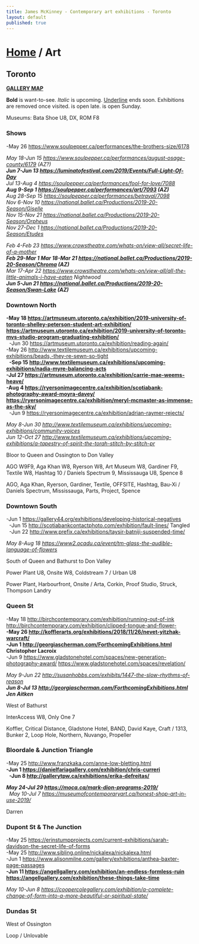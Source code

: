 ```yaml
---
title: James McKinney - Contemporary art exhibitions - Toronto
layout: default
published: true
---
```


# [Home](/) / Art

## Toronto

**[GALLERY MAP](https://www.google.com/maps/d/u/0/edit?mid=1sMiga7vQsqWdqEVQCqHsxjX2jeU)**

<span class="glyphicon glyphicon-info-sign" aria-hidden="true"></span> <strong>Bold</strong> is want-to-see. <em>Italic</em> is upcoming. <u>Underline</u> ends soon. Exhibitions are removed once visited. <span class="glyphicon glyphicon-time" aria-hidden="true"></span> is open late. <span class="glyphicon glyphicon-calendar" aria-hidden="true"></span> is open Sunday.

<span class="glyphicon glyphicon-calendar" aria-hidden="true"></span> <span class="glyphicon glyphicon-time" aria-hidden="true"></span> Museums: Bata Shoe U8, DX, ROM F8

### Shows

-May 26 <https://www.soulpepper.ca/performances/the-brothers-size/6178>  

_May 18-Jun 15 <https://www.soulpepper.ca/performances/august-osage-county/6179> (AZ?)_  
_**Jun 7-Jun 13 <https://luminatofestival.com/2019/Events/Full-Light-Of-Day>**_  
_Jul 13-Aug 4 <https://soulpepper.ca/performances/fool-for-love/7088>_  
_**Aug 9-Sep 1 <https://soulpepper.ca/performances/art/7093> (AZ)**_  
_Aug 28-Sep 15 <https://soulpepper.ca/performances/betrayal/7098>_  
_Nov 6-Nov 10 <https://national.ballet.ca/Productions/2019-20-Season/Giselle>_  
_Nov 15-Nov 21 <https://national.ballet.ca/Productions/2019-20-Season/Orpheus>_  
_Nov 27-Dec 1 <https://national.ballet.ca/Productions/2019-20-Season/Etudes>_  

_Feb 4-Feb 23 <https://www.crowstheatre.com/whats-on/view-all/secret-life-of-a-mother>_  
_**Feb 29-Mar 1 Mar 18-Mar 21 <https://national.ballet.ca/Productions/2019-20-Season/Chroma> (AZ)**_  
_Mar 17-Apr 22 <https://www.crowstheatre.com/whats-on/view-all/all-the-little-animals-i-have-eaten> Nightwood_  
_**Jun 5-Jun 21 <https://national.ballet.ca/Productions/2019-20-Season/Swan-Lake> (AZ)**_  

### Downtown North

**-May 18 <https://artmuseum.utoronto.ca/exhibition/2019-university-of-toronto-shelley-peterson-student-art-exhibition/> <https://artmuseum.utoronto.ca/exhibition/2019-university-of-toronto-mvs-studio-program-graduating-exhibition/>**  
  -Jun 30 <https://artmuseum.utoronto.ca/exhibition/reading-again/>  
-May 26 <http://www.textilemuseum.ca/exhibitions/upcoming-exhibitions/beads,-they-re-sewn-so-tight>  
  **-Sep 15 <http://www.textilemuseum.ca/exhibitions/upcoming-exhibitions/nadia-myre-balancing-acts>**  
**-Jul 27 <https://artmuseum.utoronto.ca/exhibition/carrie-mae-weems-heave/>**  
**-Aug 4 <https://ryersonimagecentre.ca/exhibition/scotiabank-photography-award-moyra-davey/> <https://ryersonimagecentre.ca/exhibition/meryl-mcmaster-as-immense-as-the-sky/>**  
  -Jun 9 <https://ryersonimagecentre.ca/exhibition/adrian-raymer-rejects/>  

_May 8-Jun 30 <http://www.textilemuseum.ca/exhibitions/upcoming-exhibitions/community-voices>_  
_Jun 12-Oct 27 <http://www.textilemuseum.ca/exhibitions/upcoming-exhibitions/a-tapestry-of-spirit-the-torah-stitch-by-stitch-pr>_  

<span class="glyphicon glyphicon-info-sign" aria-hidden="true"></span> Bloor to Queen and Ossington to Don Valley

<span class="glyphicon glyphicon-time" aria-hidden="true"></span> AGO W9F9, Aga Khan W8, Ryerson W8, Art Museum W8, Gardiner F9, Textile W8, Hashtag 10 / Daniels Spectrum 9, Mississauga U8, Spence 8

<span class="glyphicon glyphicon-calendar" aria-hidden="true"></span> AGO, Aga Khan, Ryerson, Gardiner, Textile, OFFSITE, Hashtag, Bau-Xi / Daniels Spectrum, Mississauga, Parts, Project, Spence

### Downtown South

-Jun 1 <https://gallery44.org/exhibitions/developing-historical-negatives>  
  -Jun 15 <http://scotiabankcontactphoto.com/exhibition/fault-lines/> Tangled  
  -Jun 22 <http://www.prefix.ca/exhibitions/taysir-batniji-suspended-time/>  

_May 8-Aug 18 <https://www2.ocadu.ca/event/tm-glass-the-audible-language-of-flowers>_  

<span class="glyphicon glyphicon-info-sign" aria-hidden="true"></span> South of Queen and Bathurst to Don Valley

<span class="glyphicon glyphicon-time" aria-hidden="true"></span> Power Plant U8, Onsite W8, Coldstream 7 / Urban U8

<span class="glyphicon glyphicon-calendar" aria-hidden="true"></span> Power Plant, Harbourfront, Onsite / Arta, Corkin, Proof Studio, Struck, Thompson Landry

### Queen St

-May 18 <http://birchcontemporary.com/exhibition/running-out-of-ink> <http://birchcontemporary.com/exhibition/clipped-tongue-and-flower->  
**-May 26 <http://kofflerarts.org/exhibitions/2018/11/26/nevet-yitzhak-warcraft/>**  
**-Jun 1 <http://georgiascherman.com/ForthcomingExhibitions.html> Christopher Lacroix**  
-Jun 9 <https://www.gladstonehotel.com/spaces/new-generation-photography-award/> <https://www.gladstonehotel.com/spaces/revelation/>  

_May 9-Jun 22 <http://susanhobbs.com/exhibits/1447-the-slow-rhythms-of-reason>_  
_**Jun 8-Jul 13 <http://georgiascherman.com/ForthcomingExhibitions.html> Jen Aitken**_  

<span class="glyphicon glyphicon-info-sign" aria-hidden="true"></span> West of Bathurst

<span class="glyphicon glyphicon-time" aria-hidden="true"></span> InterAccess W8, Only One 7

<span class="glyphicon glyphicon-calendar" aria-hidden="true"></span> Koffler, Critical Distance, Gladstone Hotel, BAND, David Kaye, Craft / 1313, Bunker 2, Loop Hole, Northern, Nuvango, Propeller

### Bloordale & Junction Triangle

-May 25 <http://www.franzkaka.com/anne-low-bletting.html>  
**-Jun 1 <https://danielfariagallery.com/exhibition/chris-curreri>**  
  **-Jun 8 <http://gallerytpw.ca/exhibitions/erika-defreitas/>**  

_**May 24-Jul 29 <https://moca.ca/mark-dion-programs-2019/>**_  
  _May 10-Jul 7 <https://museumofcontemporaryart.ca/honest-shop-art-in-use-2019/>_  

<span class="glyphicon glyphicon-calendar" aria-hidden="true"></span> Darren

### Dupont St & The Junction

-May 25 <https://erinstumpprojects.com/current-exhibitions/sarah-davidson-the-secret-life-of-forms>  
-May 25 <http://www.sibling.online/nickalexa/nickalexa.html>  
-Jun 1 <https://www.alisonmilne.com/gallery/exhibitions/anthea-baxter-page-passages>  
**-Jun 11 <https://angellgallery.com/exhibition/an-endless-formless-ruin> <https://angellgallery.com/exhibition/these-things-take-time>**  

_May 10-Jun 8 <https://coopercolegallery.com/exhibition/a-complete-change-of-form-into-a-more-beautiful-or-spiritual-state/>_  

### Dundas St

<span class="glyphicon glyphicon-info-sign" aria-hidden="true"></span> West of Ossington

<span class="glyphicon glyphicon-calendar" aria-hidden="true"></span> Loop / Unlovable
